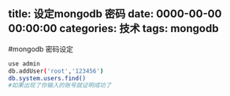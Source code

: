 title: 设定mongodb 密码
date: 0000-00-00 00:00:00
categories: 技术
tags: mongodb
---

#mongodb 密码设定
```bash
use admin
db.addUser('root','123456')
db.system.users.find()
#如果出现了你输入的账号就证明成功了
```
